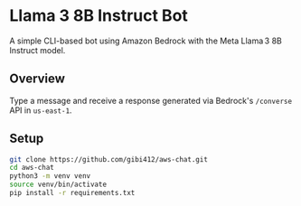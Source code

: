 # Llama 3 8B Instruct Bot

A simple CLI-based bot using Amazon Bedrock with the Meta Llama 3 8B Instruct model.

## Overview

Type a message and receive a response generated via Bedrock's `/converse` API in `us-east-1`.

## Setup

```bash
git clone https://github.com/gibi412/aws-chat.git
cd aws-chat
python3 -m venv venv
source venv/bin/activate
pip install -r requirements.txt

